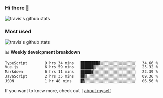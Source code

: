 ### Hi there 👋

<!--
**HondryTravis/HondryTravis** is a ✨ _special_ ✨ repository because its `README.md` (this file) appears on your GitHub profile.

Here are some ideas to get you started:

- 🔭 I’m currently working on ...
- 🌱 I’m currently learning ...
- 👯 I’m looking to collaborate on ...
- 🤔 I’m looking for help with ...
- 💬 Ask me about ...
- 📫 How to reach me: ...
- 😄 Pronouns: ...
- ⚡ Fun fact: ...
-->

![travis's github stats](https://github-readme-stats.vercel.app/api?username=HondryTravis&hide=stars)
### Most used
![travis's github stats](https://github-readme-stats.anuraghazra1.vercel.app/api/top-langs/?username=HondryTravis&layout=compact&hide_title=true)

📊 **Weekly development breakdown**

<!--START_SECTION:waka-->

```txt
TypeScript        9 hrs 34 mins   ████████▓░░░░░░░░░░░░░░░░   34.66 %
Vue.js            6 hrs 59 mins   ██████▒░░░░░░░░░░░░░░░░░░   25.32 %
Markdown          6 hrs 11 mins   █████▓░░░░░░░░░░░░░░░░░░░   22.39 %
JavaScript        2 hrs 35 mins   ██▒░░░░░░░░░░░░░░░░░░░░░░   09.36 %
JSON              1 hr 48 mins    █▓░░░░░░░░░░░░░░░░░░░░░░░   06.56 %
```

<!--END_SECTION:waka-->

If you want to know more, check out it [about myself](https://hondrytravis.github.io/)

